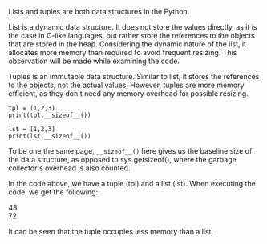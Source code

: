 Lists and tuples are both data structures in the Python.

List is a dynamic data structure.
It does not store the values directly, as it is the case in C-like languages, but rather store the references to the objects
that are stored in the heap. 
Considering the dynamic nature of the list, it allocates more memory than required to avoid frequent resizing. 
This observation will be made while examining the code.


Tuples is an immutable data structure.
Similar to list, it stores the references to the objects, not the actual values.
However, tuples are more memory efficient, as they don't need any memory overhead for possible resizing.

```
tpl = (1,2,3)
print(tpl.__sizeof__())

lst = [1,2,3]
print(lst.__sizeof__())
```

To be one the same page, `__sizeof__()` here gives us the baseline size of the data structure, as opposed
to sys.getsizeof(), where the garbage collector's overhead is also counted.


In the code above, we have a tuple (tpl) and a list (lst).
When executing the code, we get the following:

48 <br>
72

It can be seen that the tuple occupies less memory than a list.



